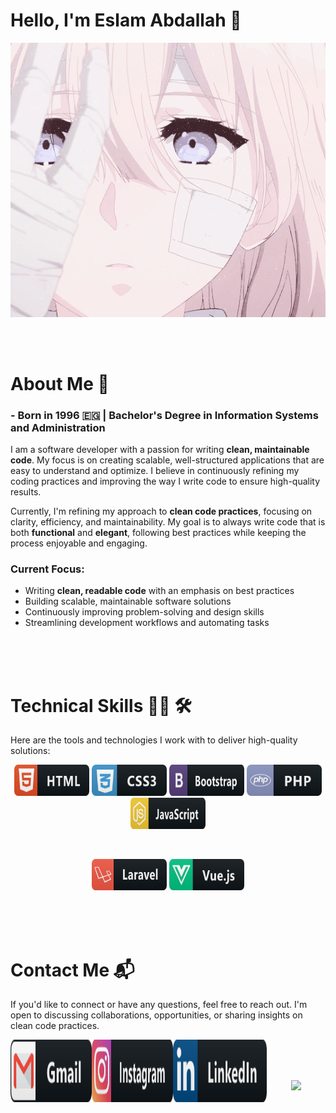 # Hello, I'm Eslam Abdallah 👋

<div align="center">
  <img hight="100" width="700" style='hight:100px;' alt="GIF" align="center" src="assets/original.gif">
</div>

<br>
<br>
<br>

# About Me 💬

### - Born in 1996 🇪🇬 | Bachelor's Degree in Information Systems and Administration

I am a software developer with a passion for writing **clean, maintainable code**. My focus is on creating scalable, well-structured applications that are easy to understand and optimize. I believe in continuously refining my coding practices and improving the way I write code to ensure high-quality results. 

Currently, I'm refining my approach to **clean code practices**, focusing on clarity, efficiency, and maintainability. My goal is to always write code that is both **functional** and **elegant**, following best practices while keeping the process enjoyable and engaging.

### Current Focus:
- Writing **clean, readable code** with an emphasis on best practices
- Building scalable, maintainable software solutions
- Continuously improving problem-solving and design skills
- Streamlining development workflows and automating tasks

<br>
<br>
<br>

# Technical Skills 👨‍💻 🛠

Here are the tools and technologies I work with to deliver high-quality solutions:

<p align="center">
  <img src="icons/html.svg" alt="HTML" width="120" height="50">
  <img src="icons/css3.svg" alt="CSS3" width="120" height="50">
  <img src="icons/bootstrap.svg" alt="Bootstrap" width="120" height="50">
  <img src="icons/php.svg" alt="PHP" width="120" height="50">
  <img src="icons/js.svg" alt="JavaScript" width="120" height="50">
</p>
<br>
<p align="center">
  <img src="icons/laravel.svg" alt="Laravel" width="120" height="50">
  <img src="icons/vue.svg" alt="Vue.js" width="120" height="50">
</p>

<br>
<br>
<br>

# Contact Me 📬

If you'd like to connect or have any questions, feel free to reach out. I'm open to discussing collaborations, opportunities, or sharing insights on clean code practices.

<a href="mailto:eslamabdallah301@gmail.com">
  <img align="left" alt="Gmail" width="130" height="100" src="icons/gmail.svg" />
</a>
<a href="https://www.instagram.com/yomi_74/">
  <img align="left" alt="Instagram" width="130" height="100" src="icons/instagram.svg" />
</a>
<a href="https://www.linkedin.com/in/eslam-abdallah-882480170/">
  <img align="left" alt="LinkedIn" width="150" height="100" src="icons/linkedin.svg" />
</a>

<br>
<br>
<br>

<p align="center">
  <a href="https://github.com/anuraghazra/github-readme-stats"> 
    <img src="https://github-readme-stats.vercel.app/api?username=eslamabdallah74&&show_icons=true&theme=radical" />
  </a>
</p>

